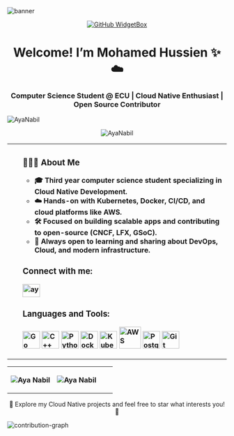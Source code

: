 <img align="center" src="assests/banner.gif" alt="banner">

<div style="text-align: center;"> 

[![GitHub WidgetBox](https://github-widgetbox.vercel.app/api/profile?username=mkhussine&data=followers,repositories,stars,commits&theme=dark)](https://github.com/1AyaNabil1/github-widgetbox) 
</div>

<h1 align="center">Welcome! I’m Mohamed Hussien ✨☁️</h1>
<h3 align="center">Computer Science Student @ ECU | Cloud Native Enthusiast | Open Source Contributor</h3>

<p align="left"> <img src="https://komarev.com/ghpvc/?username=mkhussine&label=Profile%20views&color=0e75b6&style=flat" alt="AyaNabil" /> </p>

<p align="center"> <img src="https://github-profile-trophy.vercel.app/?username=mkhussine&column=-1&theme=onedark" alt="AyaNabil" /></p>

<table style="width:100%", align="center">
    <tr>
        <th align="Left">
                <ul>
                <h3> 👨🏻‍💻 About Me </h3>
                <ul> 
                  <li>🎓 Third year computer science student specializing in Cloud Native Development.</li>
                  <li>☁️ Hands-on with Kubernetes, Docker, CI/CD, and cloud platforms like AWS.</li>
                  <li>🛠️ Focused on building scalable apps and contributing to open-source (CNCF, LFX, GSoC).</li>
                  <li>💬 Always open to learning and sharing about DevOps, Cloud, and modern infrastructure.</li>
                </ul>
                <h3 align="left">Connect with me:</h3>
                    <p align="left">
                        <a href="www.linkedin.com/in/mkhussien" target="blank"><img align="center" src="https://raw.githubusercontent.com/rahuldkjain/github-profile-readme-generator/master/src/images/icons/Social/linked-in-alt.svg" alt="aya-nabil-202781247" height="30" width="40" /></a>
                    </p>
                <h3 align="left">Languages and Tools:</h3>
                    <p align="left"> 
  <img src="https://cdn.simpleicons.org/go/00ADD8" alt="Go" width="40" />
  <img src="https://cdn.simpleicons.org/cplusplus/00599C" alt="C++" width="40" />
  <img src="https://upload.wikimedia.org/wikipedia/commons/c/c3/Python-logo-notext.svg" alt="Python" width="40" />
  <img src="https://cdn.simpleicons.org/docker/2496ED" alt="Docker" width="40" />
  <img src="https://cdn.simpleicons.org/kubernetes/326CE5" alt="Kubernetes" width="40" />
  <img src="https://upload.wikimedia.org/wikipedia/commons/9/93/Amazon_Web_Services_Logo.svg" alt="AWS" width="50" />
  <img src="https://cdn.simpleicons.org/postgresql/4169E1" alt="PostgreSQL" width="40" />
  <img src="https://cdn.simpleicons.org/git/F05032" alt="Git" width="40" />
                    </p>       
    </tr>
</table>

<table>
    <tr>
        <th>
            <p><img align="center" src="https://readmestats.999857.xyz/api?username=mkhussien&show_icons=true&locale=en&theme=dark" alt="Aya Nabil"/></p>
        </th>
        <th>
            <p><img align="center" src="https://github-readme-streak-stats.herokuapp.com/?user=mkhussien&theme=dark" alt="Aya Nabil" style="padding-right: 30px;"/></p>
        </th>
    </tr>
</table>
<p align="center">🌟 Explore my Cloud Native projects and feel free to star what interests you! 🌟</p>

[//]: # (<p><img align="center" src="https://github-readme-stats.vercel.app/api/top-langs/?username=mkhussien&hide_progress=true&theme=dark" alt="1AyaNabil1" width=400 /></p> )

[//]: # (<br> )

[//]: # (<p><img align="center" src="assets/eyepop.png" alt="eyepop" height="150"/></p>)

![contribution-graph](https://github-readme-activity-graph.vercel.app/graph?username=mkhussien&bg_color=12111d&color=ffffff&line=1055e0&point=00ff11&area=true&hide_border=true)
<br>

